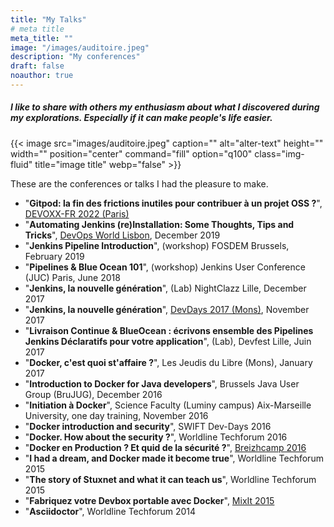 ```yaml
---
title: "My Talks"
# meta title
meta_title: ""
image: "/images/auditoire.jpeg"
description: "My conferences"
draft: false
noauthor: true
---
```


##### I like to share with others my enthusiasm about what I discovered during my explorations. Especially if it can make people's life easier. 

{{< image src="images/auditoire.jpeg" caption="" alt="alter-text" height="" width="" position="center" command="fill" option="q100" class="img-fluid" title="image title"  webp="false" >}}

These are the conferences or talks I had the pleasure to make.  

* "**Gitpod: la fin des frictions inutiles pour contribuer à un projet OSS ?**", [DEVOXX-FR 2022 (Paris)](https://www.youtube.com/watch?v=7OlynADvoCc)
* "**Automating Jenkins (re)Installation: Some Thoughts, Tips and Tricks**", [DevOps World Lisbon](https://devopsworldjenkinsworld2019lisbo.sched.com/event/VFIb/automating-jenkins-reinstallation-some-thoughts-tips-and-tricks), December 2019
* "**Jenkins Pipeline Introduction**", (workshop) FOSDEM Brussels, February 2019
* "**Pipelines & Blue Ocean 101**", (workshop) Jenkins User Conference (JUC) Paris, June 2018 
* "**Jenkins, la nouvelle génération**", (Lab) NightClazz Lille, December 2017
* "**Jenkins, la nouvelle génération**", [DevDays 2017 (Mons)](https://t.co/u145jPzuHO), November 2017 
* "**Livraison Continue & BlueOcean : écrivons ensemble des Pipelines Jenkins Déclaratifs pour votre application**", (Lab), Devfest Lille, Juin 2017
* "**Docker, c'est quoi st'affaire ?**", Les Jeudis du Libre (Mons), January 2017
* "**Introduction to Docker for Java developers**", Brussels Java User Group (BruJUG), December 2016
* "**Initiation à Docker**", Science Faculty (Luminy campus) Aix-Marseille University, one day training, November 2016
* "**Docker introduction and security**", SWIFT Dev-Days 2016
* "**Docker. How about the security ?**", Worldline Techforum 2016
* "**Docker en Production ? Et quid de la sécurité ?**", [Breizhcamp 2016](http://blog.breizhcamp.org/#conf-5)
* "**I had a dream, and Docker made it become true**", Worldline Techforum 2015
* "**The story of Stuxnet and what it can teach us**", Worldline Techforum 2015
* "**Fabriquez votre Devbox portable avec Docker**", [MixIt 2015](https://www.infoq.com/fr/presentations/fabriquez-devbox-portable-docker)
* "**Asciidoctor**", Worldline Techforum 2014